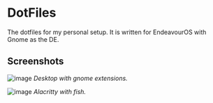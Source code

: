# DotFiles

The dotfiles for my personal setup.  It is written for EndeavourOS with Gnome as the DE.

## Screenshots

![image](https://user-images.githubusercontent.com/81622310/181455188-7a945390-8758-4bcf-8d50-ebf0683b19f6.png)
*Desktop with gnome extensions.*

![image](https://user-images.githubusercontent.com/81622310/181454707-cb86d1ae-7eef-4793-8a4f-6f6e17c0e2d5.png)
*Alacritty with fish.*
